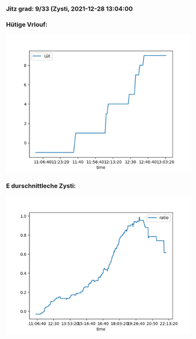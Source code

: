 ### Jitz grad: 9/33 (Zysti, 2021-12-28 13:04:00

### Hütige Vrlouf:
![Graph](Today.png)

### E durschnittleche Zysti:
![Graph](Zysti.png)